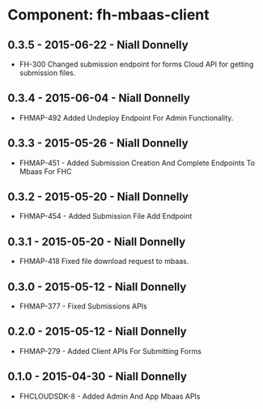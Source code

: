 # Component: fh-mbaas-client
  
## 0.3.5 - 2015-06-22 - Niall Donnelly

* FH-300 Changed submission endpoint for forms Cloud API for getting submission files.
  
## 0.3.4 - 2015-06-04 - Niall Donnelly

* FHMAP-492 Added Undeploy Endpoint For Admin Functionality.

## 0.3.3 - 2015-05-26 - Niall Donnelly

* FHMAP-451 - Added Submission Creation And Complete Endpoints To Mbaas For FHC

## 0.3.2 - 2015-05-20 - Niall Donnelly

* FHMAP-454 - Added Submission File Add Endpoint 

## 0.3.1 - 2015-05-20 - Niall Donnelly

* FHMAP-418 Fixed file download request to mbaas.

## 0.3.0 - 2015-05-12 - Niall Donnelly

* FHMAP-377 - Fixed Submissions APIs 

## 0.2.0 - 2015-05-12 - Niall Donnelly

* FHMAP-279 - Added Client APIs For Submitting Forms 

## 0.1.0 - 2015-04-30 - Niall Donnelly

* FHCLOUDSDK-8 - Added Admin And App Mbaas APIs
